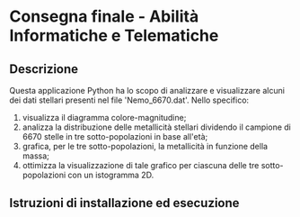 # Consegna finale - Abilità Informatiche e Telematiche

## Descrizione

Questa applicazione Python ha lo scopo di analizzare e visualizzare alcuni dei dati stellari presenti nel file 'Nemo_6670.dat'. Nello specifico:
 1) visualizza il diagramma colore-magnitudine;
 2) analizza la distribuzione delle metallicità    stellari dividendo il campione di 6670 stelle in tre sotto-popolazioni in base all'età;
 3) grafica, per le tre sotto-popolazioni, la metallicità in funzione della massa;
 4) ottimizza la visualizzazione di tale grafico per ciascuna delle tre sotto-popolazioni con un istogramma 2D.

## Istruzioni di installazione ed esecuzione
